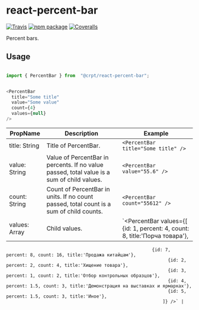 # react-percent-bar

[![Travis][build-badge]][build]
[![npm package][npm-badge]][npm]
[![Coveralls][coveralls-badge]][coveralls]

Percent bars.

## Usage

```javascript

import { PercentBar } from  "@crpt/react-percent-bar";


<PercentBar
  title="Some title"
  value="Some value"
  count={4}
  values={null}
/>
```

| PropName | Description | Example |
|---|---|---|
| title: String  | Title of PercentBar. |  `<PercentBar title="Some title" />` |
| value: String  | Value of PercentBar in percents. If no value passed, total value is a sum of child values. |  `<PercentBar value="55.6" />` |
| count: String  | Count of PercentBar in units. If no count passed, total count is a sum of child counts. |  `<PercentBar count="55612" />` |
| values: Array  | Child values. |  `<PercentBar values={[ {id: 1, percent: 4, count: 8, title:'Порча товара'},
                                                           {id: 7, percent: 8, count: 16, title:'Продажа китайцам'},
                                                                 {id: 2, percent: 2, count: 4, title:'Хищение товара'},
                                                                 {id: 3, percent: 1, count: 2, title:'Отбор контрольных образцов'},
                                                                 {id: 4, percent: 1.5, count: 3, title:'Демонстрация на выставках и ярмарках'},
                                                                 {id: 5, percent: 1.5, count: 3, title:'Иное'},
                                                               ]} />` |


[build-badge]: https://img.shields.io/travis/user/repo/master.png?style=flat-square
[build]: https://travis-ci.org/user/repo

[npm-badge]: https://img.shields.io/npm/v/npm-package.png?style=flat-square
[npm]: https://www.npmjs.org/package/npm-package

[coveralls-badge]: https://img.shields.io/coveralls/user/repo/master.png?style=flat-square
[coveralls]: https://coveralls.io/github/user/repo
